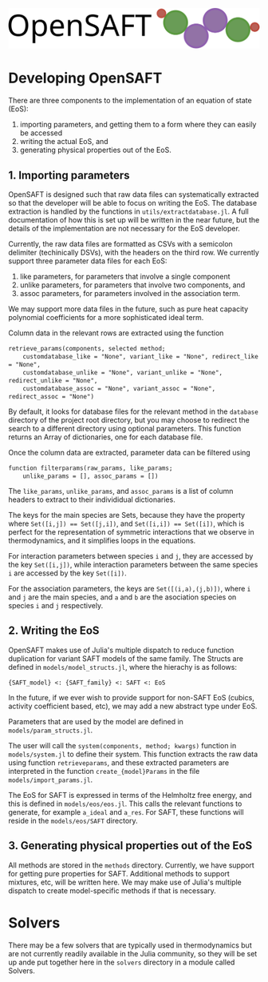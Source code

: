 ![OpenSAFT_logo](OpenSAFT_logo.svg)

# Developing OpenSAFT
There are three components to the implementation of an equation of state (EoS):

1. importing parameters, and getting them to a form where they can easily be accessed
2. writing the actual EoS, and
3. generating physical properties out of the EoS.

## 1. Importing parameters
OpenSAFT is designed such that raw data files can systematically extracted so that the developer will be able to focus on writing the EoS. The database extraction is handled by the functions in ```utils/extractdatabase.jl```.  A full documentation of how this is set up will be written in the near future, but the details of the implementation are not necessary for the EoS developer.

Currently, the raw data files are formatted as CSVs with a semicolon delimiter (techinically DSVs), with the headers on the third row. We currently support three parameter data files for each EoS:

1. like parameters, for parameters that involve a single component
2. unlike parameters, for parameters that involve two components, and
3. assoc parameters, for parameters involved in the association term.

We may support more data files in the future, such as pure heat capacity polynomial coefficients for a more sophisticated ideal term.

Column data in the relevant rows are extracted using the function

    retrieve_params(components, selected method;
        customdatabase_like = "None", variant_like = "None", redirect_like = "None",
        customdatabase_unlike = "None", variant_unlike = "None", redirect_unlike = "None",
        customdatabase_assoc = "None", variant_assoc = "None", redirect_assoc = "None")

By default, it looks for database files for the relevant method in the ```database``` directory of the project root directory, but you may choose to redirect the search to a different directory using optional parameters. This function returns an Array of dictionaries, one for each database file.

Once the column data are extracted, parameter data can be filtered using

    function filterparams(raw_params, like_params;
        unlike_params = [], assoc_params = [])

The ```like_params```, ```unlike_params```, and ```assoc_params``` is a list of column headers to extract to their individidual dictionaries.

The keys for the main species are Sets, because they have the property where ```Set([i,j]) == Set([j,i])```, and ```Set([i,i]) == Set([i])```, which is perfect for the representation of symmetric interactions that we observe in thermodynamics, and it simplifies loops in the equations.

For interaction parameters between species ```i``` and ```j```, they are accessed by the key ```Set([i,j])```, while interaction parameters between the same species ```i``` are accessed by the key ```Set([i])```.

For the association parameters, the keys are ```Set([(i,a),(j,b)])```, where ```i``` and ```j``` are the main species, and ```a``` and ```b``` are the asociation species on species ```i``` and ```j``` respectively.

## 2. Writing the EoS
OpenSAFT makes use of Julia's multiple dispatch to reduce function duplication for variant SAFT models of the same family. The Structs are defined in ```models/model_structs.jl```, where the hierachy is as follows:

    {SAFT_model} <: {SAFT_family} <: SAFT <: EoS

In the future, if we ever wish to provide support for non-SAFT EoS (cubics, activity coefficient based, etc), we may add a new abstract type under EoS.

Parameters that are used by the model are defined in ```models/param_structs.jl```. 

The user will call the ```system(components, method; kwargs)``` function in ```models/system.jl``` to define their system. This function extracts the raw data using function ```retrieveparams```, and these extracted parameters are interpreted in the function ```create_{model}Params``` in the file ```models/import_params.jl```.

The EoS for SAFT is expressed in terms of the Helmholtz free energy, and this is defined in ```models/eos/eos.jl```. This calls the relevant functions to generate, for example ```a_ideal``` and ```a_res```. For SAFT, these functions will reside in the ```models/eos/SAFT``` directory.

## 3. Generating physical properties out of the EoS
All methods are stored in the ```methods``` directory. Currently, we have support for getting pure properties for SAFT. Additional methods to support mixtures, etc, will be written here. We may make use of Julia's multiple dispatch to create model-specific methods if that is necessary.

# Solvers
There may be a few solvers that are typically used in thermodynamics but are not currently readily available in the Julia community, so they will be set up ande put together here in the ```solvers``` directory in a module called Solvers.
